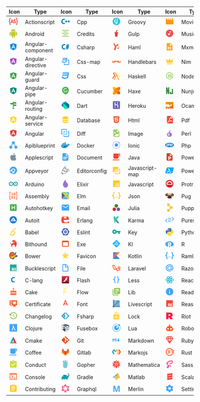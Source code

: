 |Icon|Type|Icon|Type|Icon|Type|Icon|Type|Icon|Type|
|---|---|---|---|---|---|---|---|---|---|
|<img src="./../icons/actionscript.svg" width="24px">|Actionscript|<img src="./../icons/cpp.svg" width="24px">|Cpp|<img src="./../icons/groovy.svg" width="24px">|Groovy|<img src="./../icons/movie.svg" width="24px">|Movie|<img src="./../icons/smarty.svg" width="24px">|Smarty|
|<img src="./../icons/android.svg" width="24px">|Android|<img src="./../icons/credits.svg" width="24px">|Credits|<img src="./../icons/gulp.svg" width="24px">|Gulp|<img src="./../icons/music.svg" width="24px">|Music|<img src="./../icons/solidity.svg" width="24px">|Solidity|
|<img src="./../icons/angular-component.svg" width="24px">|Angular-component|<img src="./../icons/csharp.svg" width="24px">|Csharp|<img src="./../icons/haml.svg" width="24px">|Haml|<img src="./../icons/mxml.svg" width="24px">|Mxml|<img src="./../icons/stylus.svg" width="24px">|Stylus|
|<img src="./../icons/angular-directive.svg" width="24px">|Angular-directive|<img src="./../icons/css-map.svg" width="24px">|Css-map|<img src="./../icons/handlebars.svg" width="24px">|Handlebars|<img src="./../icons/nim.svg" width="24px">|Nim|<img src="./../icons/swc.svg" width="24px">|Swc|
|<img src="./../icons/angular-guard.svg" width="24px">|Angular-guard|<img src="./../icons/css.svg" width="24px">|Css|<img src="./../icons/haskell.svg" width="24px">|Haskell|<img src="./../icons/nodejs.svg" width="24px">|Nodejs|<img src="./../icons/swift.svg" width="24px">|Swift|
|<img src="./../icons/angular-pipe.svg" width="24px">|Angular-pipe|<img src="./../icons/cucumber.svg" width="24px">|Cucumber|<img src="./../icons/haxe.svg" width="24px">|Haxe|<img src="./../icons/nunjucks.svg" width="24px">|Nunjucks|<img src="./../icons/table.svg" width="24px">|Table|
|<img src="./../icons/angular-routing.svg" width="24px">|Angular-routing|<img src="./../icons/dart.svg" width="24px">|Dart|<img src="./../icons/heroku.svg" width="24px">|Heroku|<img src="./../icons/ocaml.svg" width="24px">|Ocaml|<img src="./../icons/terraform.svg" width="24px">|Terraform|
|<img src="./../icons/angular-service.svg" width="24px">|Angular-service|<img src="./../icons/database.svg" width="24px">|Database|<img src="./../icons/html.svg" width="24px">|Html|<img src="./../icons/pdf.svg" width="24px">|Pdf|<img src="./../icons/test-js.svg" width="24px">|Test-js|
|<img src="./../icons/angular.svg" width="24px">|Angular|<img src="./../icons/diff.svg" width="24px">|Diff|<img src="./../icons/image.svg" width="24px">|Image|<img src="./../icons/perl.svg" width="24px">|Perl|<img src="./../icons/test-jsx.svg" width="24px">|Test-jsx|
|<img src="./../icons/apiblueprint.svg" width="24px">|Apiblueprint|<img src="./../icons/docker.svg" width="24px">|Docker|<img src="./../icons/ionic.svg" width="24px">|Ionic|<img src="./../icons/php.svg" width="24px">|Php|<img src="./../icons/test-ts.svg" width="24px">|Test-ts|
|<img src="./../icons/applescript.svg" width="24px">|Applescript|<img src="./../icons/document.svg" width="24px">|Document|<img src="./../icons/java.svg" width="24px">|Java|<img src="./../icons/powerpoint.svg" width="24px">|Powerpoint|<img src="./../icons/tex.svg" width="24px">|Tex|
|<img src="./../icons/appveyor.svg" width="24px">|Appveyor|<img src="./../icons/editorconfig.svg" width="24px">|Editorconfig|<img src="./../icons/javascript-map.svg" width="24px">|Javascript-map|<img src="./../icons/powershell.svg" width="24px">|Powershell|<img src="./../icons/travis.svg" width="24px">|Travis|
|<img src="./../icons/arduino.svg" width="24px">|Arduino|<img src="./../icons/elixir.svg" width="24px">|Elixir|<img src="./../icons/javascript.svg" width="24px">|Javascript|<img src="./../icons/protractor.svg" width="24px">|Protractor|<img src="./../icons/tune.svg" width="24px">|Tune|
|<img src="./../icons/assembly.svg" width="24px">|Assembly|<img src="./../icons/elm.svg" width="24px">|Elm|<img src="./../icons/json.svg" width="24px">|Json|<img src="./../icons/pug.svg" width="24px">|Pug|<img src="./../icons/twig.svg" width="24px">|Twig|
|<img src="./../icons/autohotkey.svg" width="24px">|Autohotkey|<img src="./../icons/email.svg" width="24px">|Email|<img src="./../icons/julia.svg" width="24px">|Julia|<img src="./../icons/puppet.svg" width="24px">|Puppet|<img src="./../icons/typescript-def.svg" width="24px">|Typescript-def|
|<img src="./../icons/autoit.svg" width="24px">|Autoit|<img src="./../icons/erlang.svg" width="24px">|Erlang|<img src="./../icons/karma.svg" width="24px">|Karma|<img src="./../icons/purescript.svg" width="24px">|Purescript|<img src="./../icons/typescript.svg" width="24px">|Typescript|
|<img src="./../icons/babel.svg" width="24px">|Babel|<img src="./../icons/eslint.svg" width="24px">|Eslint|<img src="./../icons/key.svg" width="24px">|Key|<img src="./../icons/python.svg" width="24px">|Python|<img src="./../icons/unity.svg" width="24px">|Unity|
|<img src="./../icons/bithound.svg" width="24px">|Bithound|<img src="./../icons/exe.svg" width="24px">|Exe|<img src="./../icons/kl.svg" width="24px">|Kl|<img src="./../icons/r.svg" width="24px">|R|<img src="./../icons/url.svg" width="24px">|Url|
|<img src="./../icons/bower.svg" width="24px">|Bower|<img src="./../icons/favicon.svg" width="24px">|Favicon|<img src="./../icons/kotlin.svg" width="24px">|Kotlin|<img src="./../icons/raml.svg" width="24px">|Raml|<img src="./../icons/verilog.svg" width="24px">|Verilog|
|<img src="./../icons/bucklescript.svg" width="24px">|Bucklescript|<img src="./../icons/file.svg" width="24px">|File|<img src="./../icons/laravel.svg" width="24px">|Laravel|<img src="./../icons/razor.svg" width="24px">|Razor|<img src="./../icons/vfl.svg" width="24px">|Vfl|
|<img src="./../icons/c-lang.svg" width="24px">|C-lang|<img src="./../icons/flash.svg" width="24px">|Flash|<img src="./../icons/less.svg" width="24px">|Less|<img src="./../icons/react.svg" width="24px">|React|<img src="./../icons/virtual.svg" width="24px">|Virtual|
|<img src="./../icons/cake.svg" width="24px">|Cake|<img src="./../icons/flow.svg" width="24px">|Flow|<img src="./../icons/lib.svg" width="24px">|Lib|<img src="./../icons/readme.svg" width="24px">|Readme|<img src="./../icons/visualstudio.svg" width="24px">|Visualstudio|
|<img src="./../icons/certificate.svg" width="24px">|Certificate|<img src="./../icons/font.svg" width="24px">|Font|<img src="./../icons/livescript.svg" width="24px">|Livescript|<img src="./../icons/reason.svg" width="24px">|Reason|<img src="./../icons/vue.svg" width="24px">|Vue|
|<img src="./../icons/changelog.svg" width="24px">|Changelog|<img src="./../icons/fsharp.svg" width="24px">|Fsharp|<img src="./../icons/lock.svg" width="24px">|Lock|<img src="./../icons/riot.svg" width="24px">|Riot|<img src="./../icons/watchman.svg" width="24px">|Watchman|
|<img src="./../icons/clojure.svg" width="24px">|Clojure|<img src="./../icons/fusebox.svg" width="24px">|Fusebox|<img src="./../icons/lua.svg" width="24px">|Lua|<img src="./../icons/robot.svg" width="24px">|Robot|<img src="./../icons/webpack.svg" width="24px">|Webpack|
|<img src="./../icons/cmake.svg" width="24px">|Cmake|<img src="./../icons/git.svg" width="24px">|Git|<img src="./../icons/markdown.svg" width="24px">|Markdown|<img src="./../icons/ruby.svg" width="24px">|Ruby|<img src="./../icons/wolframlanguage.svg" width="24px">|Wolframlanguage|
|<img src="./../icons/coffee.svg" width="24px">|Coffee|<img src="./../icons/gitlab.svg" width="24px">|Gitlab|<img src="./../icons/markojs.svg" width="24px">|Markojs|<img src="./../icons/rust.svg" width="24px">|Rust|<img src="./../icons/word.svg" width="24px">|Word|
|<img src="./../icons/conduct.svg" width="24px">|Conduct|<img src="./../icons/gopher.svg" width="24px">|Gopher|<img src="./../icons/mathematica.svg" width="24px">|Mathematica|<img src="./../icons/sass.svg" width="24px">|Sass|<img src="./../icons/xaml.svg" width="24px">|Xaml|
|<img src="./../icons/console.svg" width="24px">|Console|<img src="./../icons/gradle.svg" width="24px">|Gradle|<img src="./../icons/matlab.svg" width="24px">|Matlab|<img src="./../icons/scala.svg" width="24px">|Scala|<img src="./../icons/xml.svg" width="24px">|Xml|
|<img src="./../icons/contributing.svg" width="24px">|Contributing|<img src="./../icons/graphql.svg" width="24px">|Graphql|<img src="./../icons/merlin.svg" width="24px">|Merlin|<img src="./../icons/settings.svg" width="24px">|Settings|<img src="./../icons/yaml.svg" width="24px">|Yaml|
